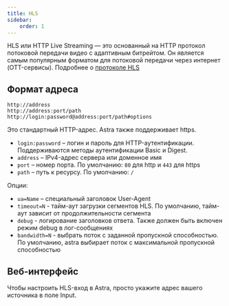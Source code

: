 ```yaml
---
title: HLS
sidebar:
    order: 1
---
```


HLS или HTTP Live Streaming — это основанный на HTTP протокол потоковой передачи видео с адаптивным битрейтом. Он является самым популярным форматом для потоковой передачи через интернет (OTT-сервисы). Подробнее о [протоколе HLS](/en/articles/protocols/hls/)

## Формат адреса

```
http://address
http://address:port/path
http://login:password@address:port/path#options
```

Это стандартный HTTP-адрес. Astra также поддерживает https.

- `login:password` – логин и пароль для HTTP-аутентификации. Поддерживаются методы аутентификации Basic и Digest.
- `address` – IPv4-адрес сервера или доменное имя
- `port` – номер порта. По умолчанию: `80` для http и `443` для https
- `path` – путь к ресурсу. По умолчанию: `/`

Опции:

- `ua=Name` – специальный заголовок User-Agent
- `timeout=N` - тайм-аут загрузки сегментов HLS. По умолчанию, тайм-аут зависит от продолжительности сегмента
- `debug` - логирование заголовков ответа. Также должен быть включен режим debug в лог-сообщениях
- `bandwidth=N` - выбрать поток с заданной пропускной способностью. По умолчанию, astra выбирает поток с максимальной пропускной способностью

## Веб-интерфейс

Чтобы настроить HLS-вход в Astra, просто укажите адрес вашего источника в поле Input.
